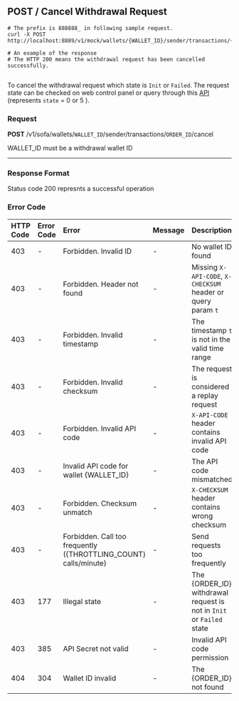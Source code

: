 ## POST / Cancel Withdrawal Request

``` shell
# The prefix is 888888_ in following sample request.
curl -X POST http://localhost:8889/v1/mock/wallets/{WALLET_ID}/sender/transactions/{ORDER_ID}/cancel

# An example of the response
# The HTTP 200 means the withdrawal request has been cancelled successfully.


```

To cancel the withdrawal request which state is `Init` or `Failed`. The request state can be checked on web control panel or query through this [API](#get-query-withdrawal-callback-detail) (represents `state` = 0 or 5 ).

### Request
**POST** /v1/sofa/wallets/`WALLET_ID`/sender/transactions/`ORDER_ID`/cancel

<aside class="notice">
 WALLET_ID must be a withdrawal wallet ID
</aside>

---

### Response Format

Status code 200 represnts a successful operation

### Error Code

| HTTP Code | Error Code | Error | Message | Description |
| :---      | :---       | :---  | :---    | :---        |
| 403 | -   | Forbidden. Invalid ID | - | No wallet ID found |
| 403 | -   | Forbidden. Header not found | - | Missing `X-API-CODE`, `X-CHECKSUM` header or query param `t` |
| 403 | -   | Forbidden. Invalid timestamp | - | The timestamp `t` is not in the valid time range |
| 403 | -   | Forbidden. Invalid checksum | - | The request is considered a replay request |
| 403 | -   | Forbidden. Invalid API code | - | `X-API-CODE` header contains invalid API code |
| 403 | -   | Invalid API code for wallet {WALLET_ID} | - | The API code mismatched |
| 403 | -   | Forbidden. Checksum unmatch | - | `X-CHECKSUM` header contains wrong checksum |
| 403 | -   | Forbidden. Call too frequently ({THROTTLING_COUNT} calls/minute) | - | Send requests too frequently |
| 403 | 177 | Illegal state | - | The {ORDER\_ID} withdrawal request is not in `Init` or `Failed` state |
| 403 | 385   | API Secret not valid | - | Invalid API code permission |
| 404 | 304 | Wallet ID invalid | - | The {ORDER\_ID} not found |
